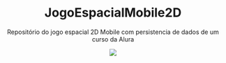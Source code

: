 <h1 align="center">JogoEspacialMobile2D</h1>
<p align="center">Repositório do jogo espacial 2D Mobile com persistencia de dados de um curso da Alura</p>

<p align="center">
<img src="http://img.shields.io/static/v1?label=STATUS&message=EM%20DESENVOLVIMENTO&color=GREEN&style=for-the-badge"/>
</p>
